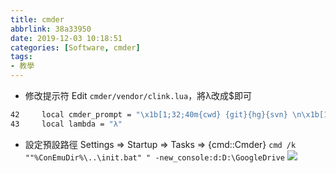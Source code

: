 ```yaml
---
title: cmder
abbrlink: 38a33950
date: 2019-12-03 10:18:51
categories: [Software, cmder]
tags:
- 教學
---
```

* 修改提示符
Edit `cmder/vendor/clink.lua`，將λ改成$即可

```sh
42     local cmder_prompt = "\x1b[1;32;40m{cwd} {git}{hg}{svn} \n\x1b[1;39;40m{lamb} \x1b[0m"
43     local lambda = "λ"
```

* 設定預設路徑
Settings => Startup => Tasks => {cmd::Cmder}
```cmd /k ""%ConEmuDir%\..\init.bat" " -new_console:d:D:\GoogleDrive```
![](cmder.png)